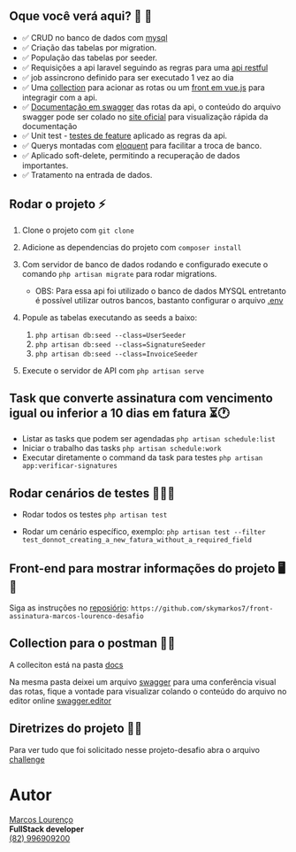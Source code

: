 ## Oque você verá aqui? 🎥 👀
- ✅ CRUD no banco de dados com [mysql](https://www.mysql.com/)
- ✅ Criação das tabelas por migration.
- ✅ População das tabelas por seeder.
- ✅ Requisições a api laravel seguindo as regras para uma [api restful](https://www.dio.me/articles/entendendo-as-diferencas-entre-apis-rest-e-restful)
- ✅ job assincrono definido para ser executado 1 vez ao dia
- ✅ Uma [collection](docs/desafio-api-de-assinaturas-jobs-assincrôno.postman_collection.json) para acionar as rotas ou um [front em vue.js](https://github.com/skymarkos7/TO_RECRUITMENT-front_gerir_assinaturas-) para integragir com a api.
- ✅ [Documentação em swagger](docs\swagger.yaml) das rotas da api, o conteúdo do arquivo swagger pode ser colado no [site oficial](https://editor.swagger.io/) para visualização rápida da documentação 
- ✅ Unit test - [testes de feature](tests/Feature/SignatureTest.php) aplicado as regras da api.
- ✅ Querys montadas com [eloquent](https://laravel.com/docs/11.x/eloquent) para facilitar a troca de banco.
- ✅ Aplicado soft-delete, permitindo a recuperação de dados importantes.
- ✅ Tratamento na entrada de dados.



## Rodar o projeto ⚡
1. Clone o projeto com `git clone`  
2. Adicione as dependencias do projeto com `composer install`
3. Com servidor de banco de dados rodando e configurado execute o comando  `php artisan migrate`  para rodar migrations.
    - OBS: Para essa api foi utilizado o banco de dados MYSQL entretanto é possível utilizar outros bancos, bastanto configurar o arquivo [.env](.env)
4. Popule as tabelas executando as seeds a baixo:
    1. `php artisan db:seed --class=UserSeeder`
    2. `php artisan db:seed --class=SignatureSeeder`
    3. `php artisan db:seed --class=InvoiceSeeder`
    
5. Execute o servidor de API com `php artisan serve`   

## Task que converte assinatura com vencimento igual ou inferior a 10 dias em fatura  ⏳🕐
- Listar as tasks que podem ser agendadas `php artisan schedule:list`
- Iniciar o trabalho das tasks `php artisan schedule:work`
- Executar diretamente o command da task para testes `php artisan app:verificar-signatures`

## Rodar cenários de testes 🧑‍🔬🧪
 - Rodar todos os testes `php artisan test`

 - Rodar um cenário específico, exemplo: `php artisan test --filter test_donnot_creating_a_new_fatura_without_a_required_field`

## Front-end para mostrar informações do projeto 🖥️ 🌅
Siga as instruções no [reposiório](https://github.com/skymarkos7/front-assinatura-marcos-lourenco-desafio): `https://github.com/skymarkos7/front-assinatura-marcos-lourenco-desafio`

## Collection para o postman 🧑‍🚀
A colleciton está na pasta [docs](docs/desafio-api-de-assinaturas-jobs-assincrôno.postman_collection.json)

Na mesma pasta deixei um arquivo [swagger](docs/swagger.yaml) para uma conferência visual das rotas, fique a vontade para visualizar colando o conteúdo do arquivo no editor online [swagger.editor](https://editor.swagger.io/)


## Diretrizes do projeto 👨‍⚖️
 Para ver tudo que foi solicitado nesse projeto-desafio abra o arquivo [challenge](resources/Docs/challenge.md)


# Autor 
[Marcos Lourenço](https://www.linkedin.com/in/skymarkos7/)  
**FullStack developer**  
[(82) 996909200](https://wa.me/82996909200)
